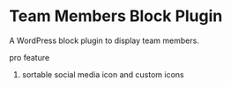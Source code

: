 # Team Members Block Plugin

A WordPress block plugin to display team members.

pro feature

1. sortable social media icon and custom icons
